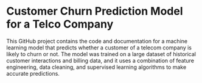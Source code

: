 # Customer Churn Prediction Model for a Telco Company
 This GitHub project contains the code and documentation for a machine learning model that predicts whether a customer of a telecom company is likely to churn or not. The model was trained on a large dataset of historical customer interactions and billing data, and it uses a combination of feature engineering, data cleaning, and supervised learning algorithms to make accurate predictions.
